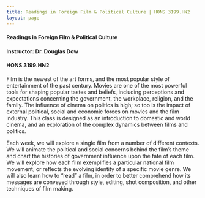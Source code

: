 ```yaml
---
title: Readings in Foreign Film & Political Culture | HONS 3199.HN2
layout: page
---
```


#### Readings in Foreign Film & Political Culture

#### Instructor: Dr. Douglas Dow

#### HONS 3199.HN2

Film is the newest of the art forms, and the most popular style of entertainment of the past century. Movies are one of the most powerful tools for shaping popular tastes and beliefs, including perceptions and expectations concerning the government, the workplace, religion, and the family. The influence of cinema on politics is high; so too is the impact of external political, social and economic forces on movies and the film industry. This class is designed as an introduction to domestic and world cinema, and an exploration of the complex dynamics between films and politics. 

Each week, we will explore a single film from a number of different contexts. We will animate the political and social concerns behind the film’s theme and chart the histories of government influence upon the fate of each film. We will explore how each film exemplifies a particular national film movement, or reflects the evolving identity of a specific movie genre. We will also learn how to “read” a film, in order to better comprehend how its messages are conveyed through style, editing, shot composition, and other techniques of film making. 
